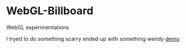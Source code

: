 # WebGL-Billboard
WebGL experimentations

I tryed to do something scarry ended up with something weirdy
[demo](perso.csgo-mates.com/WebGL-BillBoard)
